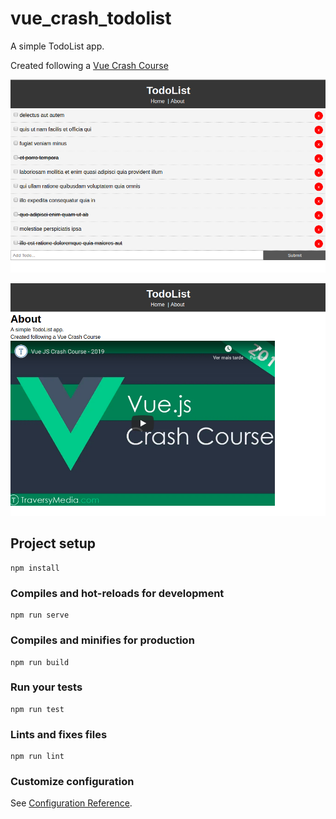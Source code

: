 # vue_crash_todolist

A simple TodoList app.

Created following a [Vue Crash Course](https://youtu.be/Wy9q22isx3U)

![](/images/screen1.png)

![](/images/screen2.png)



## Project setup
```
npm install
```

### Compiles and hot-reloads for development
```
npm run serve
```

### Compiles and minifies for production
```
npm run build
```

### Run your tests
```
npm run test
```

### Lints and fixes files
```
npm run lint
```

### Customize configuration
See [Configuration Reference](https://cli.vuejs.org/config/).

